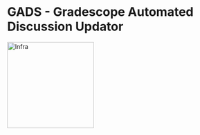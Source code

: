 # GADS - Gradescope Automated Discussion Updator <br>
<img src="https://github.com/Cal-CS-61A-Staff/GADS/assets/40013378/a34eb0b4-f8d5-4e78-b3c0-f15c1df36e58" alt="Infra" width="200" height="200">
